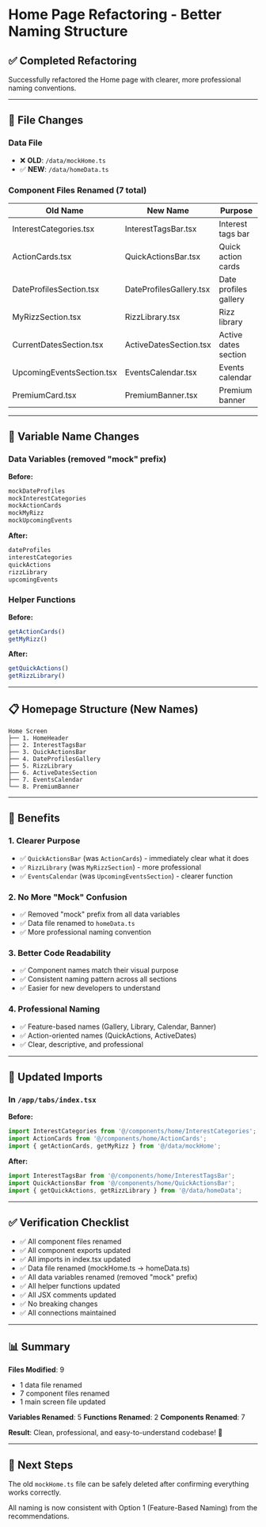 # Home Page Refactoring - Better Naming Structure

## ✅ Completed Refactoring

Successfully refactored the Home page with clearer, more professional naming conventions.

---

## 📁 File Changes

### **Data File**
- ❌ **OLD**: `/data/mockHome.ts`
- ✅ **NEW**: `/data/homeData.ts`

### **Component Files Renamed (7 total)**

| Old Name | New Name | Purpose |
|----------|----------|---------|
| InterestCategories.tsx | InterestTagsBar.tsx | Interest tags bar |
| ActionCards.tsx | QuickActionsBar.tsx | Quick action cards |
| DateProfilesSection.tsx | DateProfilesGallery.tsx | Date profiles gallery |
| MyRizzSection.tsx | RizzLibrary.tsx | Rizz library |
| CurrentDatesSection.tsx | ActiveDatesSection.tsx | Active dates section |
| UpcomingEventsSection.tsx | EventsCalendar.tsx | Events calendar |
| PremiumCard.tsx | PremiumBanner.tsx | Premium banner |

---

## 🔄 Variable Name Changes

### **Data Variables (removed "mock" prefix)**

**Before:**
```typescript
mockDateProfiles
mockInterestCategories
mockActionCards
mockMyRizz
mockUpcomingEvents
```

**After:**
```typescript
dateProfiles
interestCategories
quickActions
rizzLibrary
upcomingEvents
```

### **Helper Functions**

**Before:**
```typescript
getActionCards()
getMyRizz()
```

**After:**
```typescript
getQuickActions()
getRizzLibrary()
```

---

## 📋 Homepage Structure (New Names)

```
Home Screen
├── 1. HomeHeader
├── 2. InterestTagsBar
├── 3. QuickActionsBar
├── 4. DateProfilesGallery
├── 5. RizzLibrary
├── 6. ActiveDatesSection
├── 7. EventsCalendar
└── 8. PremiumBanner
```

---

## 🎯 Benefits

### **1. Clearer Purpose**
- ✅ `QuickActionsBar` (was `ActionCards`) - immediately clear what it does
- ✅ `RizzLibrary` (was `MyRizzSection`) - more professional
- ✅ `EventsCalendar` (was `UpcomingEventsSection`) - clearer function

### **2. No More "Mock" Confusion**
- ✅ Removed "mock" prefix from all data variables
- ✅ Data file renamed to `homeData.ts`
- ✅ More professional naming convention

### **3. Better Code Readability**
- ✅ Component names match their visual purpose
- ✅ Consistent naming pattern across all sections
- ✅ Easier for new developers to understand

### **4. Professional Naming**
- ✅ Feature-based names (Gallery, Library, Calendar, Banner)
- ✅ Action-oriented names (QuickActions, ActiveDates)
- ✅ Clear, descriptive, and professional

---

## 🔗 Updated Imports

### **In `/app/tabs/index.tsx`**

**Before:**
```typescript
import InterestCategories from '@/components/home/InterestCategories';
import ActionCards from '@/components/home/ActionCards';
import { getActionCards, getMyRizz } from '@/data/mockHome';
```

**After:**
```typescript
import InterestTagsBar from '@/components/home/InterestTagsBar';
import QuickActionsBar from '@/components/home/QuickActionsBar';
import { getQuickActions, getRizzLibrary } from '@/data/homeData';
```

---

## ✅ Verification Checklist

- ✅ All component files renamed
- ✅ All component exports updated
- ✅ All imports in index.tsx updated
- ✅ Data file renamed (mockHome.ts → homeData.ts)
- ✅ All data variables renamed (removed "mock" prefix)
- ✅ All helper functions updated
- ✅ All JSX comments updated
- ✅ No breaking changes
- ✅ All connections maintained

---

## 📊 Summary

**Files Modified**: 9
- 1 data file renamed
- 7 component files renamed
- 1 main screen file updated

**Variables Renamed**: 5
**Functions Renamed**: 2
**Components Renamed**: 7

**Result**: Clean, professional, and easy-to-understand codebase! 🎉

---

## 🚀 Next Steps

The old `mockHome.ts` file can be safely deleted after confirming everything works correctly.

All naming is now consistent with Option 1 (Feature-Based Naming) from the recommendations.
